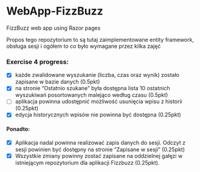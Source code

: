﻿# WebApp-FizzBuzz

FizzBuzz web app using Razor pages

Propos tego repozytorium to są tutaj zaimplementowane entity framework, obsługa sesji i ogółem to co było wymagane przez kilka zajęć

### Exercise __4__ progress:
- [x] każde zwalidowane wyszukanie (liczba, czas oraz wynik) zostało zapisane w bazie danych (0.5pkt)
- [x] na stronie “Ostatnio szukane” była dostępna lista 10 ostatnich wyszukiwań posortowanych malejąco według czasu (0.5pkt)
- [ ] aplikacja powinna udostępnić możliwość usunięcia wpisu z historii (0.25pkt)
- [x] edycja historycznych wpisów nie powinna być dostępna (0.25pkt)
#### Ponadto:
- [x] Aplikacja nadal powinna realizować zapis danych do sesji. Odczyt z sesji powinien być dostępny na stronie “Zapisane w sesji” (0.25pkt)
- [x] Wszystkie zmiany powinny zostać zapisane na oddzielnej gałęzi w istniejącym repozytorium dla aplikacji Fizzbuzz (0.25pkt).
